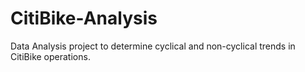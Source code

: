 # CitiBike-Analysis
Data Analysis project to determine cyclical and non-cyclical trends in CitiBike operations.
